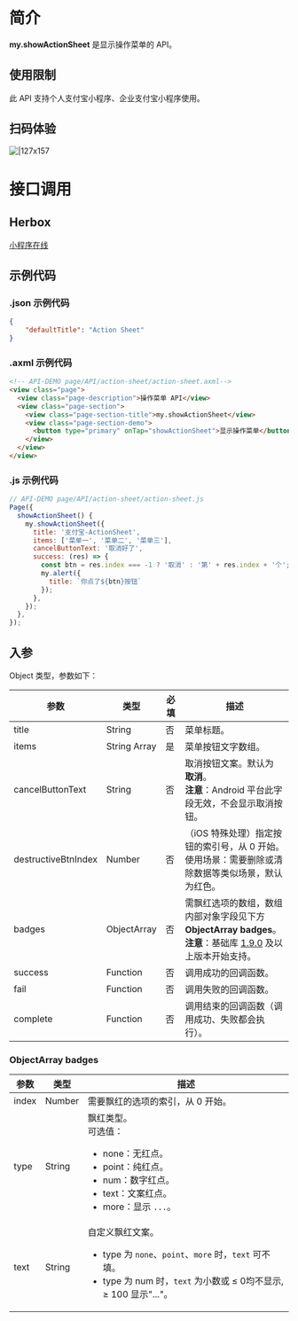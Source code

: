 # 简介

**my.showActionSheet** 是显示操作菜单的 API。

## 使用限制

此 API 支持个人支付宝小程序、企业支付宝小程序使用。

## 扫码体验

![|127x157](https://gw.alipayobjects.com/zos/skylark-tools/public/files/8b18ebd5beaee3db9120b720546b0aea.jpeg#align=left&display=inline&height=157&margin=%5Bobject%20Object%5D&originHeight=157&originWidth=127&status=done&style=none&width=127)

# 接口调用

## Herbox

[小程序在线](https://herbox-embed.alipay.com/s/doc-action-sheet?theme=light&previewZoom=75&chInfo=openhome-doc) 

## 示例代码

### .json 示例代码

```json
{
    "defaultTitle": "Action Sheet"
}
```

### .axml 示例代码

```html
<!-- API-DEMO page/API/action-sheet/action-sheet.axml-->
<view class="page">
  <view class="page-description">操作菜单 API</view>
  <view class="page-section">
    <view class="page-section-title">my.showActionSheet</view>
    <view class="page-section-demo">
      <button type="primary" onTap="showActionSheet">显示操作菜单</button>
    </view>
  </view>
</view>
```

### .js 示例代码

```javascript
// API-DEMO page/API/action-sheet/action-sheet.js
Page({
  showActionSheet() {
    my.showActionSheet({
      title: '支付宝-ActionSheet',
      items: ['菜单一', '菜单二', '菜单三'],
      cancelButtonText: '取消好了',
      success: (res) => {
        const btn = res.index === -1 ? '取消' : '第' + res.index + '个';
        my.alert({
          title: `你点了${btn}按钮`
        });
      },
    });
  },
});
```

## 入参

Object 类型，参数如下：

| **参数** | **类型** | **必填** | **描述** |
| --- | --- | --- | --- |
| title | String | 否 | 菜单标题。 |
| items | String Array | 是 | 菜单按钮文字数组。 |
| cancelButtonText | String | 否 | 取消按钮文案。默认为 **取消**。<br />**注意**：Android 平台此字段无效，不会显示取消按钮。 |
| destructiveBtnIndex | Number | 否 | （iOS 特殊处理）指定按钮的索引号，从 0 开始。<br />使用场景：需要删除或清除数据等类似场景，默认为红色。 |
| badges | ObjectArray | 否 | 需飘红选项的数组，数组内部对象字段见下方 **ObjectArray badges**。<br />**注意**：基础库 [1.9.0](https://opendocs.alipay.com/mini/framework/lib) 及以上版本开始支持。 |
| success | Function | 否 | 调用成功的回调函数。 |
| fail | Function | 否 | 调用失败的回调函数。 |
| complete | Function | 否 | 调用结束的回调函数（调用成功、失败都会执行）。 |

### ObjectArray badges

| **参数** | **类型** | **描述** |
| --- | --- | --- |
| index | Number | 需要飘红的选项的索引，从 0 开始。 |
| type | String | 飘红类型。<br />可选值：<ul><li>none：无红点。</li><li>point：纯红点。</li><li>num：数字红点。</li><li>text：文案红点。</li><li>more：显示 `...`。</li></ul> |
| text | String | 自定义飘红文案。<ul><li>type 为 `none`、`point`、`more` 时，`text` 可不填。</li><li>type 为 num 时，`text` 为小数或 ≤ 0均不显示, ≥ 100 显示"..."。</li></ul> |
